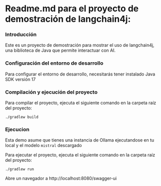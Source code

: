 Readme.md para el proyecto de demostración de langchain4j:
======================================================

### Introducción

Este es un proyecto de demostración para mostrar el uso de langchain4j, una biblioteca de Java que permite interactuar con AI.

### Configuración del entorno de desarrollo

Para configurar el entorno de desarrollo, necesitarás tener instalado Java SDK versión 17

### Compilación y ejecución del proyecto

Para compilar el proyecto, ejecuta el siguiente comando en la carpeta raíz del proyecto:

```shell script
./gradlew build
```

### Ejecucion

Esta demo asume que tienes una instancia de Ollama ejecutandose en tu local y el modelo `mistral` descargado

Para ejecutar el proyecto, ejecuta el siguiente comando en la carpeta raíz del proyecto:
```shell script
./gradlew run
```

Abre un navegador a http://localhost:8080/swagger-ui